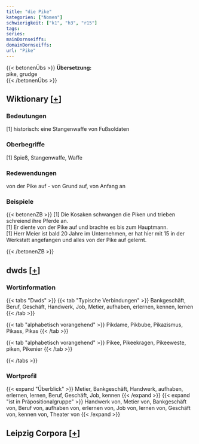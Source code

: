 ```yaml
---
title: "die Pike"
kategorien: ["Nomen"]
schwierigkeit: ["k1", "h3", "r15"]
tags:
series:
mainDornseiffs:
domainDornseiffs:
url: "Pike"
---
```


{{< betonenÜbs >}}
**Übersetzung:**  
pike, grudge  
{{< /betonenÜbs >}}

## Wiktionary [[+](https://de.wiktionary.org/wiki/Pike)]

### Bedeutungen
[1] historisch: eine Stangenwaffe von Fußsoldaten  

### Oberbegriffe
[1] Spieß, Stangenwaffe, Waffe  

### Redewendungen
von der Pike auf - von Grund auf, von Anfang an  

### Beispiele
{{< betonenZB >}}
[1] Die Kosaken schwangen die Piken und trieben schreiend ihre Pferde an.  
[1] Er diente von der Pike auf und brachte es bis zum Hauptmann.  
[1] Herr Meier ist bald 20 Jahre im Unternehmen, er hat hier mit 15 in der Werkstatt angefangen und alles von der Pike auf gelernt.  

{{< /betonenZB >}}


## dwds [[+](https://www.dwds.de/wb/Pike)]

### Wortinformation
{{< tabs "Dwds" >}}
{{< tab "Typische Verbindungen" >}}
Bankgeschäft, Beruf, Geschäft, Handwerk, Job, Metier, aufhaben, erlernen, kennen, lernen
{{< /tab >}}

{{< tab "alphabetisch vorangehend" >}}
Pikdame, Pikbube, Pikazismus, Pikass, Pikas
{{< /tab >}}

{{< tab "alphabetisch vorangehend" >}}
Pikee, Pikeekragen, Pikeeweste, piken, Pikenier
{{< /tab >}}

{{< /tabs >}}

### Wortprofil
{{< expand "Überblick" >}} Metier, Bankgeschäft, Handwerk, aufhaben, erlernen, lernen, Beruf, Geschäft, Job, kennen {{< /expand >}}
{{< expand "ist in Präpositionalgruppe" >}} Handwerk von, Metier von, Bankgeschäft von, Beruf von, aufhaben von, erlernen von, Job von, lernen von, Geschäft von, kennen von, Theater von {{< /expand >}}

## Leipzig Corpora [[+](https://corpora.uni-leipzig.de/en/res?word=Pike&corpusId=deu_newscrawl-public_2018)]

